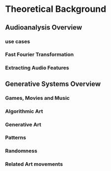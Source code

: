 # Theoretical Background

## Audioanalysis Overview

### use cases

### Fast Fourier Transformation

### Extracting Audio Features

## Generative Systems Overview

### Games, Movies and Music

### Algorithmic Art

### Generative Art

### Patterns

### Randomness

### Related Art movements
